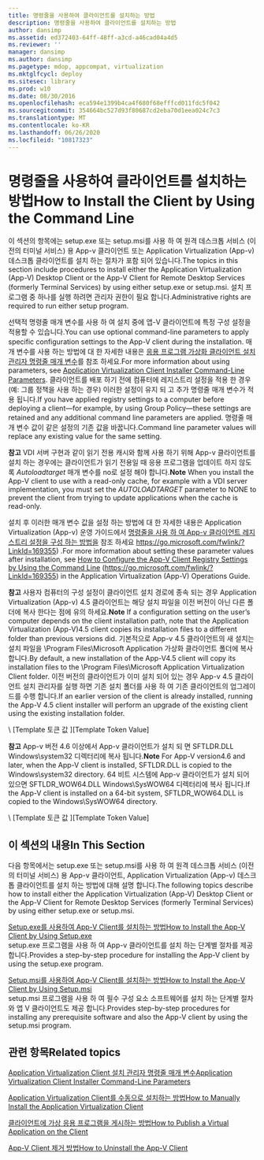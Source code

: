 ```yaml
---
title: 명령줄을 사용하여 클라이언트를 설치하는 방법
description: 명령줄을 사용하여 클라이언트를 설치하는 방법
author: dansimp
ms.assetid: ed372403-64ff-48ff-a3cd-a46cad04a4d5
ms.reviewer: ''
manager: dansimp
ms.author: dansimp
ms.pagetype: mdop, appcompat, virtualization
ms.mktglfcycl: deploy
ms.sitesec: library
ms.prod: w10
ms.date: 08/30/2016
ms.openlocfilehash: eca594e1399b4ca4f680f68efffcd011fdc5f042
ms.sourcegitcommit: 354664bc527d93f80687cd2eba70d1eea024c7c3
ms.translationtype: MT
ms.contentlocale: ko-KR
ms.lasthandoff: 06/26/2020
ms.locfileid: "10817323"
---
```

# <span data-ttu-id="b5e1f-103">명령줄을 사용하여 클라이언트를 설치하는 방법</span><span class="sxs-lookup"><span data-stu-id="b5e1f-103">How to Install the Client by Using the Command Line</span></span>


<span data-ttu-id="b5e1f-104">이 섹션의 항목에는 setup.exe 또는 setup.msi를 사용 하 여 원격 데스크톱 서비스 (이전의 터미널 서비스) 용 App-v 클라이언트 또는 Application Virtualization (App-v) 데스크톱 클라이언트를 설치 하는 절차가 포함 되어 있습니다.</span><span class="sxs-lookup"><span data-stu-id="b5e1f-104">The topics in this section include procedures to install either the Application Virtualization (App-V) Desktop Client or the App-V Client for Remote Desktop Services (formerly Terminal Services) by using either setup.exe or setup.msi.</span></span> <span data-ttu-id="b5e1f-105">설치 프로그램 중 하나를 실행 하려면 관리자 권한이 필요 합니다.</span><span class="sxs-lookup"><span data-stu-id="b5e1f-105">Administrative rights are required to run either setup program.</span></span>

<span data-ttu-id="b5e1f-106">선택적 명령줄 매개 변수를 사용 하 여 설치 중에 앱-V 클라이언트에 특정 구성 설정을 적용할 수 있습니다.</span><span class="sxs-lookup"><span data-stu-id="b5e1f-106">You can use optional command-line parameters to apply specific configuration settings to the App-V client during the installation.</span></span> <span data-ttu-id="b5e1f-107">매개 변수를 사용 하는 방법에 대 한 자세한 내용은 [응용 프로그램 가상화 클라이언트 설치 관리자 명령줄 매개 변수](application-virtualization-client-installer-command-line-parameters.md)를 참조 하세요.</span><span class="sxs-lookup"><span data-stu-id="b5e1f-107">For more information about using parameters, see [Application Virtualization Client Installer Command-Line Parameters](application-virtualization-client-installer-command-line-parameters.md).</span></span> <span data-ttu-id="b5e1f-108">클라이언트를 배포 하기 전에 컴퓨터에 레지스트리 설정을 적용 한 경우 (예: 그룹 정책을 사용 하는 경우) 이러한 설정이 유지 되 고 추가 명령줄 매개 변수가 적용 됩니다.</span><span class="sxs-lookup"><span data-stu-id="b5e1f-108">If you have applied registry settings to a computer before deploying a client—for example, by using Group Policy—these settings are retained and any additional command line parameters are applied.</span></span> <span data-ttu-id="b5e1f-109">명령줄 매개 변수 값이 같은 설정의 기존 값을 바꿉니다.</span><span class="sxs-lookup"><span data-stu-id="b5e1f-109">Command line parameter values will replace any existing value for the same setting.</span></span>

<span data-ttu-id="b5e1f-110">**참고**  VDI 서버 구현과 같이 읽기 전용 캐시와 함께 사용 하기 위해 App-v 클라이언트를 설치 하는 경우에는 클라이언트가 읽기 전용일 때 응용 프로그램을 업데이트 하지 않도록 *Autoloadtarget* 매개 변수를 no로 설정 해야 합니다.</span><span class="sxs-lookup"><span data-stu-id="b5e1f-110">**Note** When you install the App-V client to use with a read-only cache, for example with a VDI server implementation, you must set the *AUTOLOADTARGET* parameter to NONE to prevent the client from trying to update applications when the cache is read-only.</span></span>

 

<span data-ttu-id="b5e1f-111">설치 후 이러한 매개 변수 값을 설정 하는 방법에 대 한 자세한 내용은 Application Virtualization (App-v) 운영 가이드에서 [명령줄을 사용 하 여 App-v 클라이언트 레지스트리 설정을 구성 하는 방법을](https://go.microsoft.com/fwlink/?LinkId=169355) 참조 하세요 https://go.microsoft.com/fwlink/?LinkId=169355) .</span><span class="sxs-lookup"><span data-stu-id="b5e1f-111">For more information about setting these parameter values after installation, see [How to Configure the App-V Client Registry Settings by Using the Command Line](https://go.microsoft.com/fwlink/?LinkId=169355) (https://go.microsoft.com/fwlink/?LinkId=169355) in the Application Virtualization (App-V) Operations Guide.</span></span>

<span data-ttu-id="b5e1f-112">**참고**  사용자 컴퓨터의 구성 설정이 클라이언트 설치 경로에 종속 되는 경우 Application Virtualization (App-v) 4.5 클라이언트는 해당 설치 파일을 이전 버전이 아닌 다른 폴더에 복사 한다는 점에 유의 하세요.</span><span class="sxs-lookup"><span data-stu-id="b5e1f-112">**Note** If a configuration setting on the user’s computer depends on the client installation path, note that the Application Virtualization (App-V)4.5 client copies its installation files to a different folder than previous versions did.</span></span> <span data-ttu-id="b5e1f-113">기본적으로 App-v 4.5 클라이언트의 새 설치는 설치 파일을 \\Program Files\\Microsoft Application 가상화 클라이언트 폴더에 복사 합니다.</span><span class="sxs-lookup"><span data-stu-id="b5e1f-113">By default, a new installation of the App-V4.5 client will copy its installation files to the \\Program Files\\Microsoft Application Virtualization Client folder.</span></span> <span data-ttu-id="b5e1f-114">이전 버전의 클라이언트가 이미 설치 되어 있는 경우 App-v 4.5 클라이언트 설치 관리자를 실행 하면 기존 설치 폴더를 사용 하 여 기존 클라이언트의 업그레이드를 수행 합니다.</span><span class="sxs-lookup"><span data-stu-id="b5e1f-114">If an earlier version of the client is already installed, running the App-V 4.5 client installer will perform an upgrade of the existing client using the existing installation folder.</span></span>

 

<span data-ttu-id="b5e1f-115">\ [Template 토큰 값 \]</span><span class="sxs-lookup"><span data-stu-id="b5e1f-115">\[Template Token Value\]</span></span>

<span data-ttu-id="b5e1f-116">**참고**  App-v 버전 4.6 이상에서 App-v 클라이언트가 설치 되 면 SFTLDR.DLL Windows\\system32 디렉터리에 복사 됩니다.</span><span class="sxs-lookup"><span data-stu-id="b5e1f-116">**Note** For App-V version4.6 and later, when the App-V client is installed, SFTLDR.DLL is copied to the Windows\\system32 directory.</span></span> <span data-ttu-id="b5e1f-117">64 비트 시스템에 App-v 클라이언트가 설치 되어 있으면 SFTLDR\_WOW64.DLL Windows\\SysWOW64 디렉터리에 복사 됩니다.</span><span class="sxs-lookup"><span data-stu-id="b5e1f-117">If the App-V client is installed on a 64-bit system, SFTLDR\_WOW64.DLL is copied to the Windows\\SysWOW64 directory.</span></span>

 

<span data-ttu-id="b5e1f-118">\ [Template 토큰 값 \]</span><span class="sxs-lookup"><span data-stu-id="b5e1f-118">\[Template Token Value\]</span></span>

## <span data-ttu-id="b5e1f-119">이 섹션의 내용</span><span class="sxs-lookup"><span data-stu-id="b5e1f-119">In This Section</span></span>


<span data-ttu-id="b5e1f-120">다음 항목에서는 setup.exe 또는 setup.msi를 사용 하 여 원격 데스크톱 서비스 (이전의 터미널 서비스) 용 App-v 클라이언트, Application Virtualization (App-v) 데스크톱 클라이언트를 설치 하는 방법에 대해 설명 합니다.</span><span class="sxs-lookup"><span data-stu-id="b5e1f-120">The following topics describe how to install either the Application Virtualization (App-V) Desktop Client or the App-V Client for Remote Desktop Services (formerly Terminal Services) by using either setup.exe or setup.msi.</span></span>

<a href="" id="how-to-install-the-app-v-client-by-using-setup-exe"></a>[<span data-ttu-id="b5e1f-121">Setup.exe를 사용하여 App-V Client를 설치하는 방법</span><span class="sxs-lookup"><span data-stu-id="b5e1f-121">How to Install the App-V Client by Using Setup.exe</span></span>](how-to-install-the-app-v-client-by-using-setupexe-new.md)  
<span data-ttu-id="b5e1f-122">setup.exe 프로그램을 사용 하 여 App-v 클라이언트를 설치 하는 단계별 절차를 제공 합니다.</span><span class="sxs-lookup"><span data-stu-id="b5e1f-122">Provides a step-by-step procedure for installing the App-V client by using the setup.exe program.</span></span>

<a href="" id="how-to-install-the-app-v-client-by-using-setup-msi"></a>[<span data-ttu-id="b5e1f-123">Setup.msi를 사용하여 App-V Client를 설치하는 방법</span><span class="sxs-lookup"><span data-stu-id="b5e1f-123">How to Install the App-V Client by Using Setup.msi</span></span>](how-to-install-the-app-v-client-by-using-setupmsi-new.md)  
<span data-ttu-id="b5e1f-124">setup.msi 프로그램을 사용 하 여 필수 구성 요소 소프트웨어를 설치 하는 단계별 절차와 앱 V 클라이언트도 제공 합니다.</span><span class="sxs-lookup"><span data-stu-id="b5e1f-124">Provides step-by-step procedures for installing any prerequisite software and also the App-V client by using the setup.msi program.</span></span>

## <span data-ttu-id="b5e1f-125">관련 항목</span><span class="sxs-lookup"><span data-stu-id="b5e1f-125">Related topics</span></span>


[<span data-ttu-id="b5e1f-126">Application Virtualization Client 설치 관리자 명령줄 매개 변수</span><span class="sxs-lookup"><span data-stu-id="b5e1f-126">Application Virtualization Client Installer Command-Line Parameters</span></span>](application-virtualization-client-installer-command-line-parameters.md)

[<span data-ttu-id="b5e1f-127">Application Virtualization Client를 수동으로 설치하는 방법</span><span class="sxs-lookup"><span data-stu-id="b5e1f-127">How to Manually Install the Application Virtualization Client</span></span>](how-to-manually-install-the-application-virtualization-client.md)

[<span data-ttu-id="b5e1f-128">클라이언트에 가상 응용 프로그램을 게시하는 방법</span><span class="sxs-lookup"><span data-stu-id="b5e1f-128">How to Publish a Virtual Application on the Client</span></span>](how-to-publish-a-virtual-application-on-the-client.md)

[<span data-ttu-id="b5e1f-129">App-V Client 제거 방법</span><span class="sxs-lookup"><span data-stu-id="b5e1f-129">How to Uninstall the App-V Client</span></span>](how-to-uninstall-the-app-v-client.md)

 

 





